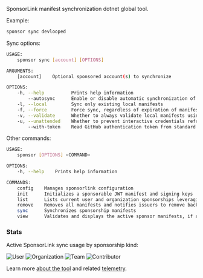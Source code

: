 SponsorLink manifest synchronization dotnet global tool.

Example:

```bash
sponsor sync devlooped
```

Sync options:

```bash
USAGE:
    sponsor sync [account] [OPTIONS]

ARGUMENTS:
    [account]    Optional sponsored account(s) to synchronize

OPTIONS:
    -h, --help          Prints help information
        --autosync      Enable or disable automatic synchronization of expired manifests
    -l, --local         Sync only existing local manifests
    -f, --force         Force sync, regardless of expiration of manifests found locally
    -v, --validate      Whether to always validate local manifests using the issuer public key
    -u, --unattended    Whether to prevent interactive credentials refresh
        --with-token    Read GitHub authentication token from standard input for sync
```

Other commands:

```bash
USAGE:
    sponsor [OPTIONS] <COMMAND>

OPTIONS:
    -h, --help    Prints help information

COMMANDS:
    config    Manages sponsorlink configuration
    init      Initializes a sponsorable JWT manifest and signing keys
    list      Lists current user and organization sponsorships leveraging the GitHub CLI
    remove    Removes all manifests and notifies issuers to remove backend data too
    sync      Synchronizes sponsorship manifests
    view      Validates and displays the active sponsor manifests, if any
```


### Stats

Active SponsorLink sync usage by sponsorship kind:

![User](https://img.shields.io/endpoint?color=ea4aaa&url=https%3A%2F%2Fsponsorlink.devlooped.com%2Fbadge%3Fuser)
![Organization](https://img.shields.io/endpoint?color=green&url=https%3A%2F%2Fsponsorlink.devlooped.com%2Fbadge%3Forg)
![Team](https://img.shields.io/endpoint?color=8A2BE2&url=https%3A%2F%2Fsponsorlink.devlooped.com%2Fbadge%3Fteam)
![Contributor](https://img.shields.io/endpoint?color=blue&url=https%3A%2F%2Fsponsorlink.devlooped.com%2Fbadge%3Fcontrib)

Learn more [about the tool](https://github.com/devlooped/SponsorLink/blob/main/docs/github.md#sponsor-manifest-sync) 
and related [telemetry](https://github.com/devlooped/SponsorLink/blob/main/docs/github.md#telemetry).